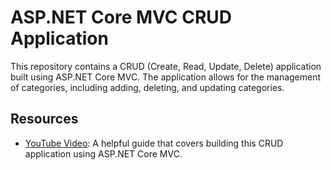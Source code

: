 # ASP.NET Core MVC CRUD Application

This repository contains a CRUD (Create, Read, Update, Delete) application built using ASP.NET Core MVC. The application allows for the management of categories, including adding, deleting, and updating categories.

## Resources

- [YouTube Video](https://youtu.be/BzlPrVB_DwA?si=pssFd9CDJw9NXz1r): A helpful guide that covers building this CRUD application using ASP.NET Core MVC.
